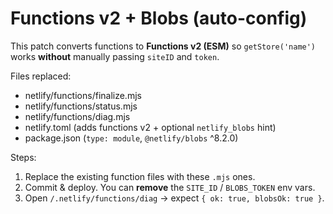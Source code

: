 Functions v2 + Blobs (auto-config)
===================================
This patch converts functions to **Functions v2 (ESM)** so `getStore('name')` works
**without** manually passing `siteID` and `token`.

Files replaced:
- netlify/functions/finalize.mjs
- netlify/functions/status.mjs
- netlify/functions/diag.mjs
- netlify.toml (adds functions v2 + optional `netlify_blobs` hint)
- package.json (`type: module`, `@netlify/blobs` ^8.2.0)

Steps:
1) Replace the existing function files with these `.mjs` ones.
2) Commit & deploy. You can **remove** the `SITE_ID` / `BLOBS_TOKEN` env vars.
3) Open `/.netlify/functions/diag` → expect `{ ok: true, blobsOk: true }`.
